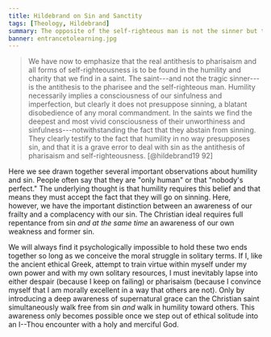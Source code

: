 ```yaml
---
title: Hildebrand on Sin and Sanctity
tags: [Theology, Hildebrand]
summary: The opposite of the self-righteous man is not the sinner but the saint.  The saint can be humble in his righteousness only because he walks in a deep awareness of grace.
banner: entrancetolearning.jpg
---
```


> We have now to emphasize that the real antithesis to pharisaism
> and all forms of self-righteousness is to be found in the
> humility and charity that we find in a saint.  The saint---and
> not the tragic sinner---is the antithesis to the pharisee and the
> self-righteous man.  Humility necessarily implies a consciousness
> of our sinfulness and imperfection, but clearly it does not
> presuppose sinning, a blatant disobedience of any moral
> commandment.  In the saints we find the deepest and most vivid
> consciousness of their unworthiness and
> sinfulness---notwithstanding the fact that they abstain from
> sinning.  They clearly testify to the fact that humility in no
> way presupposes sin, and that it is a grave error to deal with
> sin as the antithesis of pharisaism and self-righteousness.
> [@hildebrand19 92]

Here we see drawn together several important observations about humility and sin.  People often say that they are "only human" or that "nobody's perfect."  The underlying thought is that humility requires this belief and that means they must accept the fact that they will go on sinning.  Here, however, we have the important distinction between an awareness of our frailty and a complacency with our sin.  The Christian ideal requires full repentance from sin *and at the same time* an awareness of our own weakness and former sin.

We will always find it psychologically impossible to hold these two ends together so long as we conceive the moral struggle in solitary terms.  If I, like the ancient ethical Greek, attempt to train virtue within myself under my own power and with my own solitary resources, I must inevitably lapse into either despair (because I keep on failing) or pharisaism (because I convince myself that I am morally excellent in a way that others are not).  Only by introducing a deep awareness of supernatural grace can the Christian saint simultaneously walk free from sin *and* walk in humility toward others.  This awareness only becomes possible once we step out of ethical solitude into an I--Thou encounter with a holy and merciful God.
